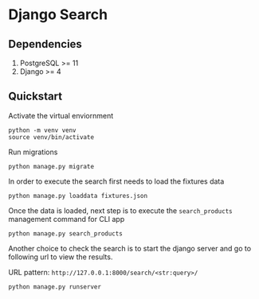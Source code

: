 # Django Search

## Dependencies

1. PostgreSQL >= 11
2. Django >= 4

## Quickstart

Activate the virtual enviornment

```
python -m venv venv
source venv/bin/activate
```

Run migrations

```
python manage.py migrate
```

In order to execute the search first needs to load the fixtures data

```
python manage.py loaddata fixtures.json
```

Once the data is loaded, next step is to execute the `search_products` management command
for CLI app

```
python manage.py search_products
```

Another choice to check the search is to start the django server and go to following url to view
the results.

URL pattern: `http://127.0.0.1:8000/search/<str:query>/`

```
python manage.py runserver
```